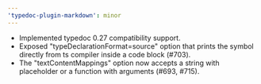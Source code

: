 ```yaml
---
'typedoc-plugin-markdown': minor
---
```


- Implemented typedoc 0.27 compatibility support.
- Exposed "typeDeclarationFormat=source" option that prints the symbol directly from ts compiler inside a code block (#703).
- The "textContentMappings" option now accepts a string with placeholder or a function with arguments (#693, #715).
